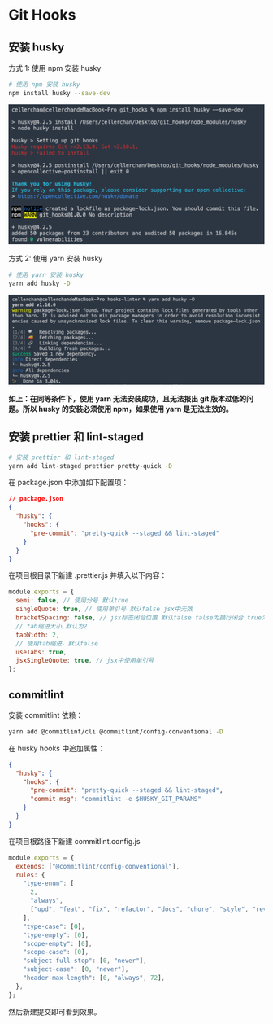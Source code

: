 # Git Hooks

## 安装 husky

方式 1: 使用 npm 安装 husky

```bash
# 使用 npm 安装 husky
npm install husky --save-dev
```

![](./使用npm安装husky的方式.png)

方式 2: 使用 yarn 安装 husky

```bash
# 使用 yarn 安装 husky
yarn add husky -D
```

![](./使用yarn安装husky的方式.png)

**如上：在同等条件下，使用 yarn 无法安装成功，且无法报出 git 版本过低的问题。所以 husky 的安装必须使用 npm，如果使用 yarn 是无法生效的。**

## 安装 prettier 和 lint-staged

```bash
# 安装 prettier 和 lint-staged
yarn add lint-staged prettier pretty-quick -D
```

在 package.json 中添加如下配置项：

```json
// package.json
{
  "husky": {
    "hooks": {
      "pre-commit": "pretty-quick --staged && lint-staged"
    }
  }
}
```

在项目根目录下新建 .prettier.js 并填入以下内容：

```js
module.exports = {
  semi: false, // 使用分号 默认true
  singleQuote: true, // 使用单引号 默认false jsx中无效
  bracketSpacing: false, // jsx标签闭合位置 默认false false为换行闭合 true为当前行闭合
  // tab缩进大小,默认为2
  tabWidth: 2,
  // 使用tab缩进，默认false
  useTabs: true,
  jsxSingleQuote: true, // jsx中使用单引号
};
```

## commitlint

安装 commitlint 依赖：

```bash
yarn add @commitlint/cli @commitlint/config-conventional -D
```

在 husky hooks 中追加属性：

```json
{
  "husky": {
    "hooks": {
      "pre-commit": "pretty-quick --staged && lint-staged",
      "commit-msg": "commitlint -e $HUSKY_GIT_PARAMS"
    }
  }
}
```

在项目根路径下新建 commitlint.config.js

```js
module.exports = {
  extends: ["@commitlint/config-conventional"],
  rules: {
    "type-enum": [
      2,
      "always",
      ["upd", "feat", "fix", "refactor", "docs", "chore", "style", "revert"],
    ],
    "type-case": [0],
    "type-empty": [0],
    "scope-empty": [0],
    "scope-case": [0],
    "subject-full-stop": [0, "never"],
    "subject-case": [0, "never"],
    "header-max-length": [0, "always", 72],
  },
};
```

然后新建提交即可看到效果。
